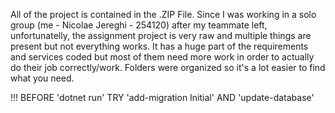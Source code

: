 All of the project is contained in the .ZIP File. Since I was working in a solo group (me - Nicolae Jereghi - 254120) after my teammate left, unfortunatelly, the assignment project is very raw and multiple things are present but not everything works. It has a huge part of the requirements and services coded but most of them need more work in order to actually do their job correctly/work. Folders were organized so it's a lot easier to find what you need.

!!! BEFORE 'dotnet run' TRY 'add-migration Initial' AND 'update-database'
